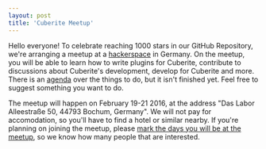 ```yaml
---
layout: post
title: 'Cuberite Meetup'
---
```

Hello everyone! To celebrate reaching 1000 stars in our GitHub Repository, we're arranging a meetup at a [hackerspace](https://en.wikipedia.org/wiki/Hackerspace) in Germany. On the meetup, you will be able to learn how to write plugins for Cuberite, contribute to discussions about Cuberite's development, develop for Cuberite and more. There is an  [agenda](#) over the things to do, but it isn't finished yet. Feel free to suggest something you want to do.

The meetup will happen on February 19-21 2016, at the address "Das Labor Alleestraße 50, 44793 Bochum, Germany". We will not pay for accomodation, so you'll have to find a hotel or similar nearby. If you're planning on joining the meetup, please [mark the days you will be at the meetup](http://doodle.com/poll/ywaucxvcyzstt36z), so we know how many people that are interested.
